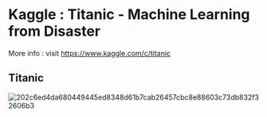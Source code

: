 # Kaggle : Titanic - Machine Learning from Disaster

More info : visit https://www.kaggle.com/c/titanic

## Titanic 

![202c6ed4da680449445ed8348d61b7cab26457cbc8e88603c73db832f32606b3](https://user-images.githubusercontent.com/82372483/121689358-cb692b00-cac4-11eb-8fd4-8e616be1b16c.jpg)



